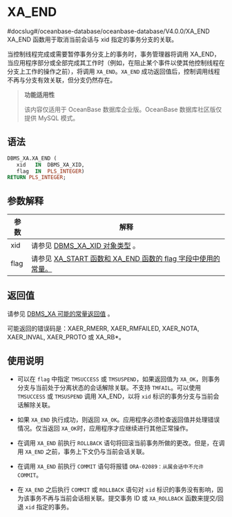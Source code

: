 XA_END 
===========================
#docslug#/oceanbase-database/oceanbase-database/V4.0.0/XA_END
XA_END 函数用于取消当前会话与 xid 指定的事务分支的关联。

当控制线程完成或需要暂停事务分支上的事务时，事务管理器将调用 XA_END，当应用程序部分或全部完成其工作时（例如，在阻止某个事件以使其他控制线程在分支上工作的操作之前），将调用 `XA_END`。`XA_END` 成功返回值后，控制调用线程不再与分支有效关联，但分支仍然存在。


>**功能适用性**
>
>该内容仅适用于 OceanBase 数据库企业版。OceanBase 数据库社区版仅提供 MySQL 模式。

语法 
-----------

```sql
DBMS_XA.XA_END (
   xid   IN  DBMS_XA_XID,
   flag  IN  PLS_INTEGER)
RETURN PLS_INTEGER;
```



参数解释 
-------------



| **参数** |                                      **解释**                                       |
|--------|-----------------------------------------------------------------------------------|
| xid    | 请参见 [DBMS_XA_XID 对象类型](3.the-type-of-the-dbms_xa_xid-object.md) 。        |
| flag   | 请参见 [XA_START 函数和 XA_END 函数的 flag 字段中使用的常量。](2.dbms_xa-constant.md) |



返回值 
------------

请参见 [DBMS_XA 可能的常量返回值](2.dbms_xa-constant.md) 。

可能返回的错误码是：XAER_RMERR, XAER_RMFAILED, XAER_NOTA, XAER_INVAL, XAER_PROTO 或 XA_RB\*。

使用说明 
-------------------------

* 可以在 `flag` 中指定 `TMSUCCESS` 或 `TMSUSPEND`，如果返回值为 `XA_OK`，则事务分支与当前处于分离状态的会话解除关联。不支持 `TMFAIL`。可以使用 `TMSUCCESS` 或 `TMSUSPEND` 调用 XA_END，以将 `xid` 标识的事务分支与当前会话解除关联。

  

* 如果 `XA_END` 执行成功，则返回 `XA_OK`。应用程序必须检查返回值并处理错误情况。仅当返回 `XA_OK`时，应用程序才应继续进行其他正常操作。

  

* 在调用 `XA_END` 前执行 `ROLLBACK` 语句将回滚当前事务所做的更改。但是，在调用 `XA_END` 之前，事务上下文仍与当前会话关联。

  

* 在调用 `XA_END` 前执行 `COMMIT` 语句将报错 `ORA-02089：从属会话中不允许 COMMIT`。

  

* 在 `XA_END` 之后执行 `COMMIT` 或 `ROLLBACK` 语句对 `xid` 标识的事务没有影响，因为该事务不再与当前会话相关联。提交事务 ID 或 `XA_ROLLBACK` 函数来提交/回退 `xid` 指定的事务。

  



